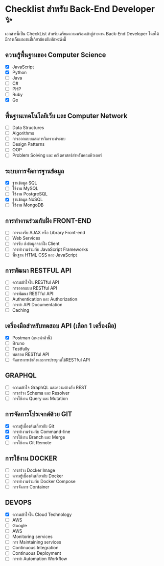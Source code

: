 # Checklist สำหรับ Back-End Developer ✨

เอกสารนี้เป็น CheckList สำหรับเตรียมความพร้อมเข้าสู่สายงาน Back-End Developer โดยได้มีการเก็บผลงานที่เกี่ยวข้องกับทักษะดังนี้

## ความรู้พื้นฐานของ Computer Science

- [x] JavaScript
- [x] Python
- [ ] Java
- [ ] C#
- [ ] PHP
- [ ] Ruby
- [x] Go

## พื้นฐานเทคโนโลยีเว็บ และ Computer Network

- [ ] Data Structures
- [ ] Algorithms
- [ ] การออกแบบและการวิเคราะห์ระบบ
- [ ] Design Patterns
- [ ] OOP
- [ ] Problem Solving และ คณิตศาสตร์สําหรับคอมพิวเตอร์

## ระบบการจัดการฐานข้อมูล

- [x] ฐานข้อมูล SQL
- [ ] ใช้งาน MySQL
- [ ] ใช้งาน PostgreSQL
- [x] ฐานข้อมูล NoSQL
- [ ] ใช้งาน MongoDB

## การทํางานร่วมกับฝั่ง FRONT-END

- [ ] การรองรับ AJAX หรือ Library Front-end
- [ ] Web Services
- [ ] การรับ ส่งข้อมูลจากฝั่ง Client
- [ ] การทํางานร่วมกับ JavaScript Frameworks
- [ ] พื้นฐาน HTML CSS และ JavaScript

## การพัฒนา RESTFUL API

- [ ] ความเข้าใจใน RESTful API
- [ ] การออกแบบ RESTful API
- [ ] การพัฒนา RESTful API
- [ ] Authentication และ Authorization
- [ ] การทํา API Documentation
- [ ] Caching

## เครื่องมือสําหรับทดสอบ API (เลือก 1 เครื่องมือ)

- [x] Postman (แนะนําตัวนี้)
- [ ] Bruno
- [ ] Testfully
- [ ] ทดสอบ RESTful API
- [ ] จัดการการเข้าถึงและการประยุกต์ใช้RESTful API

## GRAPHQL

- [ ] ความเข้าใจ GraphQL และความต่างกับ REST
- [ ] การสร้าง Schema และ Resolver
- [ ] การใช้งาน Query และ Mutation

## การจัดการโปรเจกต์ด้วย GIT

- [x] ความรู้เบื้องต้นเกี่ยวกับ Git
- [x] การทํางานร่วมกับ Command-line
- [x] การใช้งาน Branch และ Merge
- [ ] การใช้งาน Git Remote

## การใช้งาน DOCKER

- [ ] การสร้าง Docker Image
- [ ] ความรู้เบื้องต้นเกี่ยวกับ Docker
- [ ] การทํางานร่วมกับ Docker Compose
- [ ] การจัดการ Container

## DEVOPS

- [x] ความเข้าใจใน Cloud Technology
- [ ] AWS
- [ ] Google
- [ ] AWS
- [ ] Monitoring services
- [ ] การ Maintaining services
- [ ] Continuous Integration
- [ ] Continuous Deployment
- [ ] การทํา Automation Workflow
